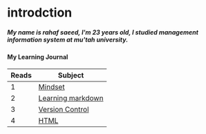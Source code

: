 # introdction 
##### My name is rahaf saeed, I'm 23 years old, I studied management information system at mu'tah university. 



#### My Learning  Journal


| Reads      | Subject |
| ----------- | ----------- |
| 1      | [Mindset](https://rahaf97ss.github.io/reading_notes/mindset)       |
| 2   | [Learning markdown](https://rahaf97ss.github.io/reading_notes/learningmarkdown)        |
| 3   | [Version Control](https://rahaf97ss.github.io/reading_notes/versioncontrol)        |
| 4  | [HTML](https://rahaf97ss.github.io/reading_notes/html)        |